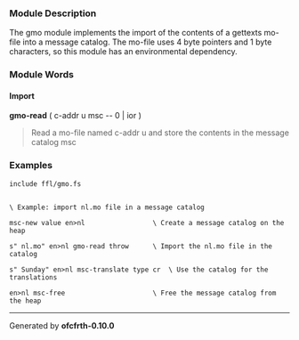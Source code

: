 ### Module Description ###
The gmo module implements the import of the contents of a gettexts mo-file
into a message catalog. The mo-file uses 4 byte pointers and 1 byte
characters, so this module has an environmental dependency.

### Module Words ###
#### Import ####
**gmo-read** ( c-addr u msc -- 0 | ior )
> Read a mo-file named c-addr u and store the contents in the message catalog msc
### Examples ###
```
include ffl/gmo.fs


\ Example: import nl.mo file in a message catalog

msc-new value en>nl                 \ Create a message catalog on the heap

s" nl.mo" en>nl gmo-read throw      \ Import the nl.mo file in the catalog

s" Sunday" en>nl msc-translate type cr  \ Use the catalog for the translations

en>nl msc-free                      \ Free the message catalog from the heap
```

---

Generated by **ofcfrth-0.10.0**